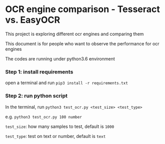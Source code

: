 
# OCR engine comparison - Tesseract vs. EasyOCR

This project is exploring different ocr engines and comparing them

This document is for people who want to observe the performance for ocr engines

The codes are running under python3.6 environment

### Step 1: install requirements

open a terminal and run `pip3 install -r requirements.txt`

### Step 2: run python script

In the terminal, run `python3 test_ocr.py <test_size> <test_type>`

e.g. `python3 test_ocr.py 100 number`

`test_size`: how many samples to test, default is `1000`

`test_type`: test on text or number, default is `text`
